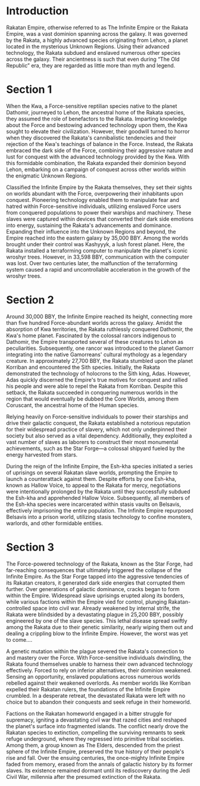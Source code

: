 # Introduction

Rakatan Empire, otherwise referred to as The Infinite Empire or the Rakata Empire, was a vast dominion spanning across the galaxy.
It was governed by the Rakata, a highly advanced species originating from Lehon, a planet located in the mysterious Unknown Regions.
Using their advanced technology, the Rakata subdued and enslaved numerous other species across the galaxy.
Their ancientness is such that even during “The Old Republic” era, they are regarded as little more than myth and legend.

# Section 1

When the Kwa, a Force-sensitive reptilian species native to the planet Dathomir, journeyed to Lehon, the ancestral home of the Rakata species, they assumed the role of benefactors to the Rakata.
Imparting knowledge about the Force and bestowing advanced technology upon them, the Kwa sought to elevate their civilization.
However, their goodwill turned to horror when they discovered the Rakata's cannibalistic tendencies and their rejection of the Kwa's teachings of balance in the Force.
Instead, the Rakata embraced the dark side of the Force, combining their aggressive nature and lust for conquest with the advanced technology provided by the Kwa.
With this formidable combination, the Rakata expanded their dominion beyond Lehon, embarking on a campaign of conquest across other worlds within the enigmatic Unknown Regions.

Classified the Infinite Empire by the Rakata themselves, they set their sights on worlds abundant with the Force, overpowering their inhabitants upon conquest.
Pioneering technology enabled them to manipulate fear and hatred within Force-sensitive individuals, utilizing enslaved Force users from conquered populations to power their warships and machinery.
These slaves were captured within devices that converted their dark side emotions into energy, sustaining the Rakata's advancements and dominance.
Expanding their influence into the Unknown Regions and beyond, the Empire reached into the eastern galaxy by 35,000 BBY.
Among the worlds brought under their control was Kashyyyk, a lush forest planet.
Here, the Rakata installed a terraforming computer to manipulate the planet's iconic wroshyr trees.
However, in 33,598 BBY, communication with the computer was lost.
Over two centuries later, the malfunction of the terraforming system caused a rapid and uncontrollable acceleration in the growth of the wroshyr trees.

# Section 2

Around 30,000 BBY, the Infinite Empire reached its height, connecting more than five hundred Force-abundant worlds across the galaxy.
Amidst the absorption of Kwa territories, the Rakata ruthlessly conquered Dathomir, the Kwa's home planet.
Fascinated by the colossal rancors indigenous to Dathomir, the Empire transported several of these creatures to Lehon as peculiarities.
Subsequently, one rancor was introduced to the planet Gamorr integrating into the native Gamorreans' cultural mythology as a legendary creature.
In approximately 27,700 BBY, the Rakata stumbled upon the planet Korriban and encountered the Sith species.
Initially, the Rakata demonstrated the technology of holocrons to the Sith king, Adas.
However, Adas quickly discerned the Empire's true motives for conquest and rallied his people and were able to repel the Rakata from Korriban.
Despite this setback, the Rakata succeeded in conquering numerous worlds in the region that would eventually be dubbed the Core Worlds, among them Coruscant, the ancestral home of the Human species.

Relying heavily on Force-sensitive individuals to power their starships and drive their galactic conquest, the Rakata established a notorious reputation for their widespread practice of slavery, which not only underpinned their society but also served as a vital dependency.
Additionally, they exploited a vast number of slaves as laborers to construct their most monumental achievements, such as the Star Forge—a colossal shipyard fueled by the energy harvested from stars.

During the reign of the Infinite Empire, the Esh-kha species initiated a series of uprisings on several Rakatan slave worlds, prompting the Empire to launch a counterattack against them.
Despite efforts by one Esh-kha, known as Hallow Voice, to appeal to the Rakata for mercy, negotiations were intentionally prolonged by the Rakata until they successfully subdued the Esh-kha and apprehended Hallow Voice.
Subsequently, all members of the Esh-kha species were incarcerated within stasis vaults on Belsavis, effectively imprisoning the entire population.
The Infinite Empire repurposed Belsavis into a prison world, utilizing stasis technology to confine monsters, warlords, and other formidable entities.

# Section 3

The Force-powered technology of the Rakata, known as the Star Forge, had far-reaching consequences that ultimately triggered the collapse of the Infinite Empire.
As the Star Forge tapped into the aggressive tendencies of its Rakatan creators, it generated dark side energies that corrupted them further.
Over generations of galactic dominance, cracks began to form within the Empire.
Widespread slave uprisings erupted along its borders, while various factions within the Empire vied for control, plunging Rakatan-controlled space into civil war.
Already weakened by internal strife, the Rakata were blindsided by a devastating plague in 25,200 BBY, possibly engineered by one of the slave species.
This lethal disease spread swiftly among the Rakata due to their genetic similarity, nearly wiping them out and dealing a crippling blow to the Infinite Empire.
However, the worst was yet to come….

A genetic mutation within the plague severed the Rakata's connection to and mastery over the Force.
With Force-sensitive individuals dwindling, the Rakata found themselves unable to harness their own advanced technology effectively.
Forced to rely on inferior alternatives, their dominion weakened.
Sensing an opportunity, enslaved populations across numerous worlds rebelled against their weakened overlords.
As member worlds like Korriban expelled their Rakatan rulers, the foundations of the Infinite Empire crumbled.
In a desperate retreat, the devastated Rakata were left with no choice but to abandon their conquests and seek refuge in their homeworld.

Factions on the Rakatan homeworld engaged in a bitter struggle for supremacy, igniting a devastating civil war that razed cities and reshaped the planet's surface into fragmented islands.
The conflict nearly drove the Rakatan species to extinction, compelling the surviving remnants to seek refuge underground, where they regressed into primitive tribal societies.
Among them, a group known as The Elders, descended from the priest sphere of the Infinite Empire, preserved the true history of their people's rise and fall.
Over the ensuing centuries, the once-mighty Infinite Empire faded from memory, erased from the annals of galactic history by its former slaves.
Its existence remained dormant until its rediscovery during the Jedi Civil War, millennia after the presumed extinction of the Rakata.
